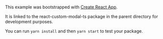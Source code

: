 This example was bootstrapped with [Create React App](https://github.com/facebook/create-react-app).

It is linked to the react-custom-modal-ts package in the parent directory for development purposes.

You can run `yarn install` and then `yarn start` to test your package.
